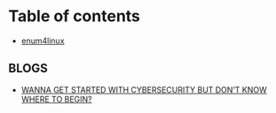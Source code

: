 # Table of contents

* [enum4linux](README.md)

## BLOGS

* [WANNA GET STARTED WITH CYBERSECURITY BUT DON’T KNOW WHERE TO BEGIN?](blogs/untitled.md)

